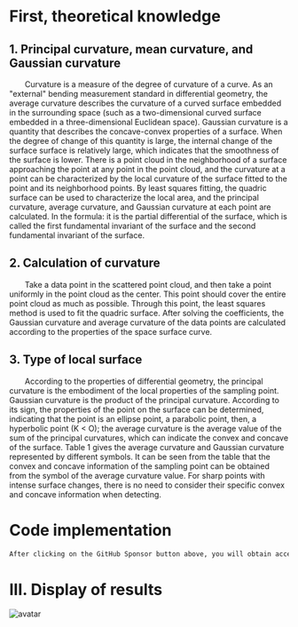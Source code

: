 #  First, theoretical knowledge 

##  1. Principal curvature, mean curvature, and Gaussian curvature 

   Curvature is a measure of the degree of curvature of a curve. As an "external" bending measurement standard in differential geometry, the average curvature describes the curvature of a curved surface embedded in the surrounding space (such as a two-dimensional curved surface embedded in a three-dimensional Euclidean space). Gaussian curvature is a quantity that describes the concave-convex properties of a surface. When the degree of change of this quantity is large, the internal change of the surface surface is relatively large, which indicates that the smoothness of the surface is lower. There is a point cloud in the neighborhood of a surface approaching the point at any point in the point cloud, and the curvature at a point can be characterized by the local curvature of the surface fitted to the point and its neighborhood points. By least squares fitting, the quadric surface can be used to characterize the local area, and the principal curvature, average curvature, and Gaussian curvature at each point are calculated. In the formula: it is the partial differential of the surface, which is called the first fundamental invariant of the surface and the second fundamental invariant of the surface. 

##  2. Calculation of curvature 

   Take a data point in the scattered point cloud, and then take a point uniformly in the point cloud as the center. This point should cover the entire point cloud as much as possible. Through this point, the least squares method is used to fit the quadric surface. After solving the coefficients, the Gaussian curvature and average curvature of the data points are calculated according to the properties of the space surface curve. 

##  3. Type of local surface 

   According to the properties of differential geometry, the principal curvature is the embodiment of the local properties of the sampling point. Gaussian curvature is the product of the principal curvature. According to its sign, the properties of the point on the surface can be determined, indicating that the point is an ellipse point, a parabolic point, then, a hyperbolic point (K < O); the average curvature is the average value of the sum of the principal curvatures, which can indicate the convex and concave of the surface. Table 1 gives the average curvature and Gaussian curvature represented by different symbols. It can be seen from the table that the convex and concave information of the sampling point can be obtained from the symbol of the average curvature value. For sharp points with intense surface changes, there is no need to consider their specific convex and concave information when detecting. 

#  Code implementation 

  ```python  
After clicking on the GitHub Sponsor button above, you will obtain access permissions to my private code repository ( https://github.com/slowlon/my_code_bar ) to view this blog code. By searching the code number of this blog, you can find the code you need, code number is: 2024020309574275597
  ```  
#  III. Display of results 

 ![avatar]( 20201029084020970.png) 

